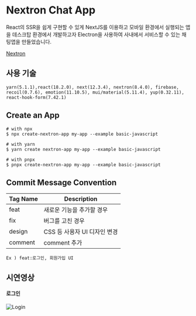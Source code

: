# Nextron Chat App

React의 SSR을 쉽게 구현할 수 있게 NextJS를 이용하고 모바일 환경에서 실행되는 앱을 데스크탑 환경에서 개발하고자 Electron을 사용하여 사내에서 서비스할 수 있는 채팅앱을 만들었습니다.

[Nextron](https://github.com/saltyshiomix/nextron)

## 사용 기술

```
yarn(5.1.1),react(18.2.0), next(12.3.4), nextron(8.4.0), firebase,
recoil(0.7.6), emotion(11.10.5), mui/material(5.11.4), yup(0.32.11),
react-hook-form(7.42.1)
```

## Create an App

```
# with npx
$ npx create-nextron-app my-app --example basic-javascript

# with yarn
$ yarn create nextron-app my-app --example basic-javascript

# with pnpx
$ pnpx create-nextron-app my-app --example basic-javascript
```

## Commit Message Convention

| Tag Name | Description                  |
| -------- | ---------------------------- |
| feat     | 새로운 기능을 추가할 경우    |
| fix      | 버그를 고친 경우             |
| design   | CSS 등 사용자 UI 디자인 변경 |
| comment  | comment 추가                 |

`Ex ) feat:로그인, 회원가입 UI `

## 시연영상

#### 로그인

![Login](https://github.com/Jae-hong-lee/maumlab-front/assets/72030487/72c80f32-2296-4411-9d2f-e9687c604e73)
